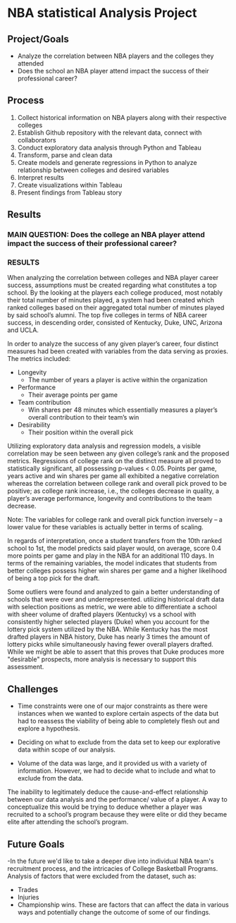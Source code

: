 #  NBA statistical Analysis Project
## Project/Goals
 - Analyze the correlation between NBA players and the colleges they attended
 - Does the school an NBA player attend impact the success of their professional career?

## Process
 1. Collect historical information on NBA players along with their respective colleges
 2. Establish Github repository with the relevant data, connect with collaborators 
 3. Conduct exploratory data analysis through Python and Tableau
 4. Transform, parse and clean data
 5. Create models and generate regressions in Python to analyze relationship between colleges and desired variables
 6. Interpret results
 7. Create visualizations within Tableau
 8. Present findings from Tableau story


## Results
### MAIN QUESTION: Does the college an NBA player attend impact the success of their professional career?

### RESULTS

When analyzing the correlation between colleges and NBA player career success, assumptions must be created regarding what constitutes a top school. By the looking at the players each college produced, most notably their total number of minutes played, a system had been created which ranked colleges based on their aggregated total number of minutes played by said school’s alumni. The top five colleges in terms of NBA career success, in descending order, consisted of Kentucky, Duke, UNC, Arizona and UCLA. 

In order to analyze the success of any given player’s career, four distinct measures had been created with variables from the data serving as proxies. 
The metrics included:
- Longevity 
    - The number of years a player is active within the organization
- Performance
  - Their average points per game
- Team contribution
  - Win shares per 48 minutes which essentially measures a player’s overall contribution to their team’s win
- Desirability 
  - Their position within the overall pick

Utilizing exploratory data analysis and regression models, a visible correlation may be seen between any given college’s rank and the proposed metrics. Regressions of college rank on the distinct measure all proved to statistically significant, all possessing p-values < 0.05. Points per game, years active and win shares per game all exhibited a negative correlation whereas the correlation between college rank and overall pick proved to be positive; as college rank increase, i.e., the colleges decrease in quality, a player’s average performance, longevity and contributions to the team decrease.

Note: The variables for college rank and overall pick function inversely – a lower value for these variables is actually better in terms of scaling.

In regards of interpretation, once a student transfers from the 10th ranked school to 1st, the model predicts said player would, on average, score 0.4 more points per game and play in the NBA for an additional 110 days. In terms of the remaining variables, the model indicates that students from better colleges possess higher win shares per game and a higher likelihood of being a top pick for the draft. 

Some outliers were found and analyzed to gain a better understanding of schools that were over and underrepresented. 
utilizing historical draft data with selection positions as metric, we were able to differentiate a school with sheer volume of drafted players (Kentucky) vs a school with consistently higher selected players (Duke) when you account for the lottery pick system utilized by the NBA. While Kentucky has the most drafted players in NBA history, Duke has nearly 3 times the amount of lottery picks while simultaneously having fewer overall players drafted. While we might be able to assert that this proves that Duke produces more "desirable" prospects, more analysis is necessary to support this assessment.

## Challenges 
- Time constraints were one of our major constraints as there were instances when we wanted to explore certain aspects of the data but had to reassess the viability of being able to completely flesh out and explore a hypothesis.

- Deciding on what to exclude from the data set to keep our explorative data within scope of our analysis.

- Volume of the data was large, and it provided us with a variety of information. However, we had to decide what to include and what to exclude from the data.

 The inability to legitimately deduce the cause-and-effect relationship between our data analysis and the performance/ value of a player.
 A way to conceptualize this would be trying to deduce whether a player was recruited to a school’s program because they were elite or did they became elite after attending the school’s program.

## Future Goals
-In the future we'd like to take a deeper dive into individual NBA team's recruitment process, and the intricacies of College Basketball Programs.
Analysis of factors that were excluded from the dataset, such as:
- Trades
- Injuries
- Championship wins.
These are factors that can affect the data in various ways and potentially change the outcome of some of our findings. 

